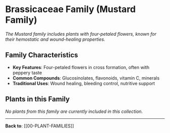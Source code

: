 # Brassicaceae Family (Mustard Family)

*The Mustard family includes plants with four-petaled flowers, known for their hemostatic and wound-healing properties.*

## Family Characteristics
- **Key Features**: Four-petaled flowers in cross formation, often with peppery taste
- **Common Compounds**: Glucosinolates, flavonoids, vitamin C, minerals
- **Traditional Uses**: Wound healing, bleeding control, nutritive support

## Plants in this Family

*No plants from this family are currently included in this collection.*

---

**Back to**: [[00-PLANT-FAMILIES]]